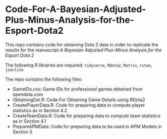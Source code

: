 # Code-For-A-Bayesian-Adjusted-Plus-Minus-Analysis-for-the-Esport-Dota2

This repo contains code for obtaining Dota 2 data in order to replicate the results for the manuscript *A Bayesian Adjusted Plus-Minus Analysis for the Esport Dota 2*

The following R libraries are required:
`tidyverse`, `RDota2`, `Matrix`, `rstan`, `jsonlite`

The repo contains the following files:

- GameIDs.csv: Game IDs for professional games obtained from opendota.com
- ObtainingDat.R: Code For Obtaining Game Details using RDota2
- CreatePlayerData.R:  Code for preparing data to compute player statistics as in Section 4.2
- CreateTeamData.R: Code for preparing data to compute team statistics as in Section 4.1
- PrepareAPMData: Code for preparing data to be used in APM Models in Section 5
